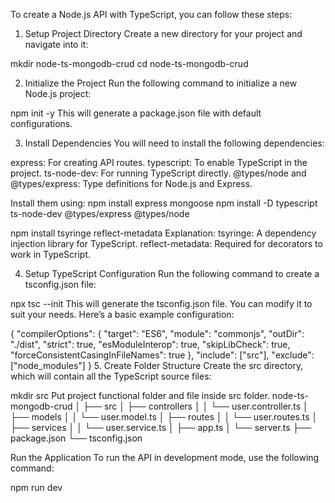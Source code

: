 To create a Node.js API with TypeScript, you can follow these steps:

1. Setup Project Directory
Create a new directory for your project and navigate into it:

mkdir node-ts-mongodb-crud
cd node-ts-mongodb-crud

2. Initialize the Project
Run the following command to initialize a new Node.js project:

npm init -y
This will generate a package.json file with default configurations.

3. Install Dependencies
You will need to install the following dependencies:

express: For creating API routes.
typescript: To enable TypeScript in the project.
ts-node-dev: For running TypeScript directly.
@types/node and @types/express: Type definitions for Node.js and Express.

Install them using:
npm install express mongoose
npm install -D typescript ts-node-dev @types/express @types/node

npm install tsyringe reflect-metadata
Explanation:
tsyringe: A dependency injection library for TypeScript.
reflect-metadata: Required for decorators to work in TypeScript.

4. Setup TypeScript Configuration
Run the following command to create a tsconfig.json file:

npx tsc --init
This will generate the tsconfig.json file. You can modify it to suit your needs. Here’s a basic example configuration:

{
  "compilerOptions": {
    "target": "ES6",
    "module": "commonjs",
    "outDir": "./dist",
    "strict": true,
    "esModuleInterop": true,
    "skipLibCheck": true,
    "forceConsistentCasingInFileNames": true
  },
  "include": ["src"],
  "exclude": ["node_modules"]
}
5. Create Folder Structure
Create the src directory, which will contain all the TypeScript source files:

mkdir src
Put project functional folder and file inside src folder.
node-ts-mongodb-crud
│
├── src
│   ├── controllers
│   │   └── user.controller.ts
│   ├── models
│   │   └── user.model.ts
│   ├── routes
│   │   └── user.routes.ts
│   ├── services
│   │   └── user.service.ts
│   ├── app.ts
│   └── server.ts
├── package.json
└── tsconfig.json

Run the Application
To run the API in development mode, use the following command:

npm run dev
